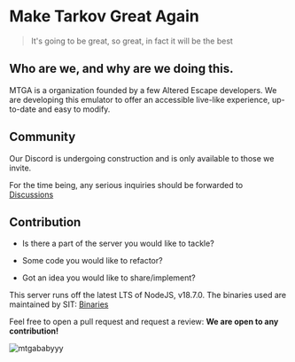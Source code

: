 # Make Tarkov Great Again

> It's going to be great, so great, in fact it will be the best

## Who are we, and why are we doing this.

MTGA is a organization founded by a few Altered Escape developers.
We are developing this emulator to offer an accessible live-like experience, up-to-date and easy to modify.

## Community

Our Discord is undergoing construction and is only available to those we invite.

For the time being, any serious inquiries should be forwarded to [Discussions](https://github.com/Make-Tarkov-Great-Again/MTGA-Backend/discussions)

## Contribution

- Is there a part of the server you would like to tackle?
  
- Some code you would like to refactor?
  
- Got an idea you would like to share/implement?

  
This server runs off the latest LTS of NodeJS, v18.7.0. The binaries used are maintained by SIT: [Binaries](https://github.com/paulov-t/SIT.Tarkov.Core) 

Feel free to open a pull request and request a review: **We are open to any contribution!**

![mtgababyyy](https://user-images.githubusercontent.com/21200584/183050357-6c92f1cd-68ca-4f74-b41d-1706915c67cf.gif)
